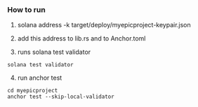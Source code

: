 ### How to run
1) solana address -k target/deploy/myepicproject-keypair.json 

2) add this address to lib.rs and to Anchor.toml

3) runs solana test validator
```
solana test validator
```

4) run anchor test
```
cd myepicproject
anchor test --skip-local-validator
```
